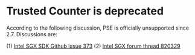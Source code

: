 # Trusted Counter is deprecated

According to the following discussion, PSE is officially unsupported since 2.7. Discussions are:

(1) [Intel SGX SDK Github issue 373](https://github.com/intel/linux-sgx/issues/373#issuecomment-546231049)
(2) [Intel SGX forum thread 820329](https://software.intel.com/en-us/forums/intel-software-guard-extensions-intel-sgx/topic/820329)
